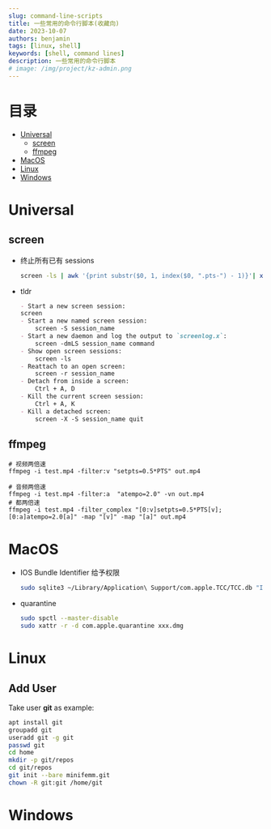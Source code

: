 ```yaml
---
slug: command-line-scripts
title: 一些常用的命令行脚本(收藏向)
date: 2023-10-07
authors: benjamin
tags: [linux, shell]
keywords: [shell, command lines]
description: 一些常用的命令行脚本
# image: /img/project/kz-admin.png
---
```

<!-- truncate -->

# 目录
- [Universal](#Universal)
    - [screen](#screen)
    - [ffmpeg](#ffmpeg)
- [MacOS](#MacOS)
- [Linux](#Linux)
- [Windows](#Windows)

# Universal
## screen
- 终止所有已有 sessions
    ```sh
    screen -ls | awk '{print substr($0, 1, index($0, ".pts-") - 1)}'| xargs -I {} screen - {} -X quit
    ```
- tldr
    ```markdown
    - Start a new screen session:
    screen
    - Start a new named screen session:
        screen -S session_name
    - Start a new daemon and log the output to `screenlog.x`:
        screen -dmLS session_name command
    - Show open screen sessions:
        screen -ls
    - Reattach to an open screen:
        screen -r session_name
    - Detach from inside a screen:
        Ctrl + A, D
    - Kill the current screen session:
        Ctrl + A, K
    - Kill a detached screen:
        screen -X -S session_name quit
    ```

## ffmpeg

```shell
# 视频两倍速
ffmpeg -i test.mp4 -filter:v "setpts=0.5*PTS" out.mp4

# 音频两倍速
ffmpeg -i test.mp4 -filter:a  "atempo=2.0" -vn out.mp4
# 都两倍速
ffmpeg -i test.mp4 -filter_complex "[0:v]setpts=0.5*PTS[v];[0:a]atempo=2.0[a]" -map "[v]" -map "[a]" out.mp4
```


# MacOS

- IOS Bundle Identifier
    给予权限
    ```sh
    sudo sqlite3 ~/Library/Application\ Support/com.apple.TCC/TCC.db "INSERT or REPLACE INTO access VALUES('kTCCServiceMicrophone','com.apple.Terminal',0,0,4,1,NULL,NULL,0,'UNUSED',NULL,0,1622199671);"
    ```
- quarantine
    ```sh
    sudo spctl --master-disable
    sudo xattr -r -d com.apple.quarantine xxx.dmg
    ```
# Linux
## Add User
Take user **git** as example:
```sh
apt install git
groupadd git
useradd git -g git
passwd git
cd home
mkdir -p git/repos
cd git/repos
git init --bare minifemm.git
chown -R git:git /home/git

```
# Windows